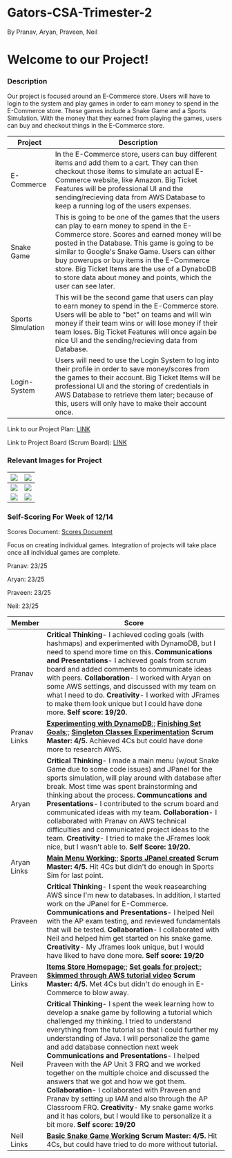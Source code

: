 # Gators-CSA-Trimester-2
By Pranav, Aryan, Praveen, Neil
# Welcome to our Project!

### Description

Our project is focused around an E-Commerce store. Users will have to login to the system and play games in order to earn money to spend in the E-Commerce store. These games include a Snake Game and a Sports Simulation. With the money that they earned from playing the games, users can buy and checkout things in the E-Commerce store. 

| Project | Description |
| --- | --- |
| E-Commerce | In the E-Commerce store, users can buy different items and add them to a cart. They can then checkout those items to simulate an actual E-Commerce website, like Amazon. Big Ticket Features will be professional UI and the sending/recieving data from AWS Database to keep a running log of the users expenses. |
| Snake Game | This is going to be one of the games that the users can play to earn money to spend in the E-Commerce store. Scores and earned money will be posted in the Database. This game is going to be similar to Google's Snake Game. Users can either buy powerups or buy items in the E-Commerce store. Big Ticket Items are the use of a DynaboDB to store data about money and points, which the user can see later. |
| Sports Simulation | This will be the second game that users can play to earn money to spend in the E-Commerce store. Users will be able to "bet" on teams and will win money if their team wins or will lose money if their team loses. Big Ticket Features will once again be nice UI and the sending/recieving data from Database. |
| Login-System | Users will need to use the Login System to log into their profile in order to save money/scores from the games to their account. Big Ticket Items will be professional UI and the storing of credentials in AWS Database to retrieve them later; because of this, users will only have to make their account once. |


Link to our Project Plan: [LINK](https://docs.google.com/document/d/13kGw1NK0cC8eVTMHhqx2FforypQqX0jvQrwkl_mz6lw/edit?usp=sharing)

Link to Project Board (Scrum Board): [LINK](https://github.com/aryan114/Gators-CSA-Trimester-2/projects/1)

### Relevant Images for Project
|![](https://github.com/aryan114/Gators-CSA-Trimester-2/blob/02621feaa67d6dacca07f2c818cd7508ea37065c/Images/LoginDB.JPG) |![](https://github.com/aryan114/Gators-CSA-Trimester-2/blob/02621feaa67d6dacca07f2c818cd7508ea37065c/Images/Login%20MVC.JPG) |
| --- | --- |
|![](https://github.com/aryan114/Gators-CSA-Trimester-2/blob/02621feaa67d6dacca07f2c818cd7508ea37065c/Images/sportsdb.JPG) |![](https://github.com/aryan114/Gators-CSA-Trimester-2/blob/02621feaa67d6dacca07f2c818cd7508ea37065c/Images/sportsmvc.JPG) |
|![](https://github.com/aryan114/Gators-CSA-Trimester-2/blob/02621feaa67d6dacca07f2c818cd7508ea37065c/Images/snakedb.JPG) |![](https://github.com/aryan114/Gators-CSA-Trimester-2/blob/02621feaa67d6dacca07f2c818cd7508ea37065c/Images/EDB.JPG) |



### Self-Scoring For Week of 12/14

Scores Document: [Scores Document](https://docs.google.com/document/d/1oFAnKWs5ejNb9_9eBUfHD7GJ7SrVmtfSk_sDv3WUNb8/edit)

Focus on creating individual games. Integration of projects will take place once all individual games are complete.

Pranav: 23/25

Aryan: 23/25

Praveen: 23/25

Neil: 23/25

| Member | Score |
| --- | --- |
| Pranav | **Critical Thinking**- I achieved coding goals (with hashmaps) and experimented with DynamoDB, but I need to spend more time on this. **Communications and Presentations**- I achieved goals from scrum board and added comments to communicate ideas with peers. **Collaboration**- I worked with Aryan on some AWS settings, and discussed with my team on what I need to do. **Creativity**- I worked with JFrames to make them look unique but I could have done more. **Self score: 19/20.**  |
| Pranav Links | [**Experimenting with DynamoDB**](https://github.com/aryan114/Gators-CSA-Trimester-2/blob/d0a8258e0d7ab99feb4e2267d316e89d8d0357dd/src/Images/DynamoDB%20Table.JPG);; [**Finishing Set Goals**](https://github.com/aryan114/Gators-CSA-Trimester-2/projects/1);; [**Singleton Classes Experimentation**](https://github.com/aryan114/Gators-CSA-Trimester-2/blob/d0a8258e0d7ab99feb4e2267d316e89d8d0357dd/src/LoginSystem/CredentialStore.java#L18) **Scrum Master: 4/5.** Achieved 4Cs but could have done more to research AWS. |
| Aryan |**Critical Thinking**- I made a main menu (w/out Snake Game due to some code issues) and JPanel for the sports simulation, will play around with database after break. Most time was spent brainstorming and thinking about the process. **Communcations and Presentations**- I contributed to the scrum board and communicated ideas with my team. **Collaboration**- I collaborated with Pranav on AWS technical difficulties and communicated project ideas to the team. **Creativity**- I tried to make the JFrames look nice, but I wasn't able to. **Self Score: 19/20.** |
| Aryan Links | [**Main Menu Working**](https://github.com/aryan114/Gators-CSA-Trimester-2/blob/master/src/MainMenu/MainMenu.java#L1);; [**Sports JPanel created**](https://github.com/aryan114/Gators-CSA-Trimester-2/blob/master/src/Sports/Sports.java#L2) **Scrum Master: 4/5.** Hit 4Cs but didn't do enough in Sports Sim for last point. |
| Praveen | **Critical Thinking**- I spent the week reasearching AWS since I'm new to databases. In addition, I started work on the JPanel for E-Commerce. **Communications and Presentations**- I helped Neil with the AP exam testing, and reviewed fundamentals that will be tested. **Collaboration**- I collaborated with Neil and helped him get started on his snake game. **Creativity**- My Jframes look unique, but I would have liked to have done more. **Self score: 19/20** |
| Praveen Links | [**Items Store Homepage**](https://github.com/aryan114/Gators-CSA-Trimester-2/blob/master/src/Eccomerce/Itemspage.java);; [**Set goals for project**](https://github.com/aryan114/Gators-CSA-Trimester-2/projects/1);; [**Skimmed through AWS tutorial video**](https://www.youtube.com/watch?v=07YgaOfd1xA) **Scrum Master: 4/5.** Met 4Cs but didn't do enough in E-Commerce to blow away. |
| Neil |**Critical Thinking**- I spent the week learning how to develop a snake game by following a tutorial which challenged my thinking. I tried to understand everything from the tutorial so that I could further my understanding of Java. I will personalize the game and add database connection next week **Communications and Presentations**- I helped Praveen with the AP Unit 3 FRQ and we worked together on the multiple choice and discussed the answers that we got and how we got them. **Collaboration**- I collaborated with Praveen and Pranav by setting up IAM and also through the AP Classroom FRQ. **Creativity**- My snake game works and it has colors, but I would like to personalize it a bit more. **Self score: 19/20**  |
| Neil Links | [**Basic Snake Game Working**](https://github.com/aryan114/Gators-CSA-Trimester-2/blob/0c9ef2b8ad8e4db2d2f056f4de18bd5f0e8ffd4f/src/Snake/SnakePanel.java#L7) **Scrum Master: 4/5.** Hit 4Cs, but could have tried to do more without tutorial.|
